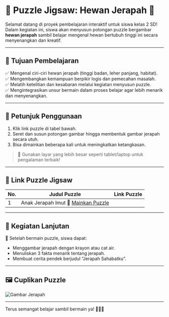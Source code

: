 # 🧩 Puzzle Jigsaw: Hewan Jerapah 🦒

Selamat datang di proyek pembelajaran interaktif untuk siswa kelas 2 SD!  
Dalam kegiatan ini, siswa akan menyusun potongan puzzle bergambar **hewan jerapah** sambil belajar mengenal hewan bertubuh tinggi ini secara menyenangkan dan kreatif.

---

## 🎯 Tujuan Pembelajaran

✅ Mengenal ciri-ciri hewan jerapah (tinggi badan, leher panjang, habitat).  
✅ Mengembangkan kemampuan berpikir logis dan pemecahan masalah.  
✅ Melatih ketelitian dan kesabaran melalui kegiatan menyusun puzzle.  
✅ Mengintegrasikan unsur bermain dalam proses belajar agar lebih menarik dan menyenangkan.

---

## 📝 Petunjuk Penggunaan

1. Klik link puzzle di tabel bawah.  
2. Seret dan susun potongan gambar hingga membentuk gambar jerapah secara utuh.  
3. Bisa dimainkan beberapa kali untuk meningkatkan ketangkasan.  

> 🌟 Gunakan layar yang lebih besar seperti tablet/laptop untuk pengalaman terbaik!

---

## 🔗 Link Puzzle Jigsaw

| No. | Judul Puzzle            | Link Puzzle                                                                |
|-----|-------------------------|--------------------------------------------------------------------------- |
| 1   | Anak Jerapah Imut 🍼 [Mainkan Puzzle](https://puzzel.org/id/jigsaw/play?p=-OOQlOav3aG2aK8XUK4c)     |

---

## 🧠 Kegiatan Lanjutan

📌 Setelah bermain puzzle, siswa dapat:  
- Menggambar jerapah dengan krayon atau cat air.  
- Menuliskan 3 fakta menarik tentang jerapah.  
- Membuat cerita pendek berjudul “Jerapah Sahabatku”.

---

## 🖼️ Cuplikan Puzzle

![Gambar Jerapah](https://pin.it/41tRSnh0Y)

---

Terus semangat belajar sambil bermain ya! 🧒👧🌟  


